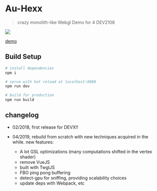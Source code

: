 # Au-Hexx

> crazy monolith-like Webgl Demo for 4 DEV2108

[![](https://spleennooname.github.io/au-hexx/au.png)](http://devx.ddd.it/en/experiment/5 "Au Hexx")

[demo](https://spleennooname.github.io/au-hexx/dist/index.html)

## Build Setup

``` bash
# install dependencies
npm i

# serve with hot reload at localhost:8080
npm run dev

# build for production
npm run build
```

## changelog

* 02/2018, first release for DEVX!!

* 04/2019, rebuild from scratch with new techniques acquired in the while. new features:
  - A lot GSL optimizations (many computations shifted in the vertex shader)
  - remove VueJS
  - built with TwglJS
  - FBO ping pong buffering
  - detect-gpu for sniffing, providing scalability choices
  - update deps with Webpack, etc
